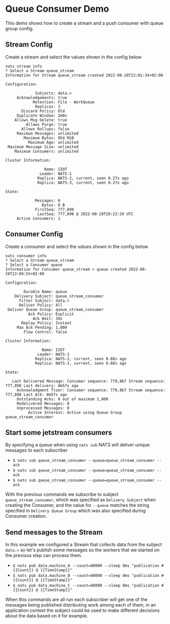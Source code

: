 # Queue Consumer Demo

This demo shows how to create a stream and a push consumer with queue group config.

## Stream Config

Create a stream and select the values shown in the config below

    nats stream info
    ? Select a Stream queue_stream
    Information for Stream queue_stream created 2022-08-28T22:01:34+02:00
    
    Configuration:
    
                 Subjects: data.>
         Acknowledgements: true
                Retention: File - WorkQueue
                 Replicas: 3
           Discard Policy: Old
         Duplicate Window: 2m0s
        Allows Msg Delete: true
             Allows Purge: true
           Allows Rollups: false
         Maximum Messages: unlimited
            Maximum Bytes: 954 MiB
              Maximum Age: unlimited
     Maximum Message Size: unlimited
        Maximum Consumers: unlimited

    Cluster Information:

                     Name: IIOT
                   Leader: NATS-1
                  Replica: NATS-2, current, seen 0.27s ago
                  Replica: NATS-3, current, seen 0.27s ago

    State:

                 Messages: 0
                    Bytes: 0 B
                 FirstSeq: 777,899
                  LastSeq: 777,898 @ 2022-08-28T20:22:29 UTC
         Active Consumers: 1

## Consumer Config

Create a consumer and select the values shown in the config below

    nats consumer info
    ? Select a Stream queue_stream
    ? Select a Consumer queue
    Information for Consumer queue_stream > queue created 2022-08-28T22:09:55+02:00
    
    Configuration:
    
            Durable Name: queue
        Delivery Subject: queue_stream_consumer
          Filter Subject: data.>
          Deliver Policy: All
     Deliver Queue Group: queue_stream_consumer
              Ack Policy: Explicit
                Ack Wait: 30s
           Replay Policy: Instant
         Max Ack Pending: 1,000
            Flow Control: false
    
    Cluster Information:
    
                    Name: IIOT
                  Leader: NATS-1
                 Replica: NATS-2, current, seen 0.88s ago
                 Replica: NATS-3, current, seen 0.88s ago
    
    State:
    
       Last Delivered Message: Consumer sequence: 779,867 Stream sequence: 777,898 Last delivery: 8m57s ago
         Acknowledgment floor: Consumer sequence: 779,867 Stream sequence: 777,898 Last Ack: 8m57s ago
         Outstanding Acks: 0 out of maximum 1,000
         Redelivered Messages: 0
         Unprocessed Messages: 0
              Active Interest: Active using Queue Group queue_stream_consumer

## Start some jetstream consumers

By specifying a queue when using `nats sub` NATS will deliver unique messages to each subscriber

- `$ nats sub queue_stream_consumer --queue=queue_stream_consumer --ack`
- `$ nats sub queue_stream_consumer --queue=queue_stream_consumer --ack`
- `$ nats sub queue_stream_consumer --queue=queue_stream_consumer --ack`

With the previous commands we subscribe to subject `queue_stream_consumer`, which was specified as `Delivery Subject` when creating the Consumer, and the value for `--queue` matches the string specified in `Delivery Queue Group` which was also specified during Consumer creation.

## Send messages to the Stream

In this example we configured a Stream that collects data from the subject `data.>` so let's publish some messages so the workers that we started on the previous step can process them.

- `$ nats pub data.machine_A --count=80000 --sleep 0ms "publication #{{Count}} @ {{TimeStamp}}"`
- `$ nats pub data.machine_B --count=80000 --sleep 0ms "publication #{{Count}} @ {{TimeStamp}}"`
- `$ nats pub data.machine_C --count=80000 --sleep 0ms "publication #{{Count}} @ {{TimeStamp}}"`

When this commands are all run each subscriber will get one of the messages being published distributing work among each of them, in an application context the subject could be used to make different decisions about the data based on it for example.
